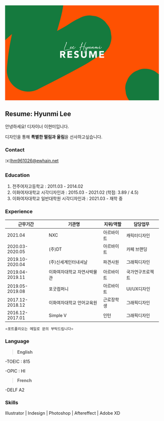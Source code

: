 ![이미지](https://raw.githubusercontent.com/mibap/mibap/gh-pages/resume_image.jpg)

## Resume: Hyunmi Lee
안녕하세요! 디자이너 이현미입니다.

디자인을 통해 **특별한 떨림과 울림**을 선사하고싶습니다.


### Contact
✉️lhm961026@ewhain.net


### Education
1. 전주여자고등학교 : 2011.03 - 2014.02
2. 이화여자대학교 시각디자인과 : 2015.03 - 2021.02 (학점: 3.89 / 4.5)
3. 이화여자대학교 일반대학원 시각디자인과 : 2021.03 - 재학 중


### Experience
근무기간 | 기관명 | 지위/역할 | 담당업무
------------ | ------------- | ------------- | -------------
2021.04 | NXC | 아르바이트 | 캐릭터디자인
2020.03-2020.05 | (주)DT | 아르바이트 | 카페 브랜딩
2019.10-2020.04 | (주)신세계인터내셔날 | 파견사원 | 그래픽디자인
2019.04-2019.11 | 이화여자대학교 자연사박물관 | 아르바이트 | 국가연구프로젝트
2019.05-2019.08 | 포굿컴퍼니 | 아르바이트 | UI/UX디자인
2017.12-2018.12 | 이화여자대학교 언어교육원 | 근로장학생 | 그래픽디자인
2016.12-2017.01 | Simple V | 인턴 | 그래픽디자인
```markdown
⭐️포트폴리오는 메일로 문의 부탁드립니다⭐️
```


### Language
> **English**

-TOEIC : 815 

-OPIC : HI

> **French** 

-DELF A2


### Skills
Illustrator | Indesign | Photoshop | Aftereffect | Adobe XD

